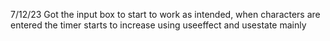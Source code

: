 7/12/23 
Got the input box to start to work as intended, when characters are entered the timer starts to increase 
using useeffect and usestate mainly 